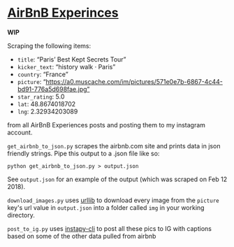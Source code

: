 [AirBnB Experinces](https://www.airbnb.com/s/experiences?refinement_paths%5B%5D=%2Fexperiences)
===

**WIP**

Scraping the following items:

 - `title`: “Paris’ Best Kept Secrets Tour”
 - `kicker_text`: “history walk · Paris”
 - `country`: “France”
 - `picture`: “https://a0.muscache.com/im/pictures/571e0e7b-6867-4c44-bd91-776a5d698fae.jpg”
 - `star_rating`: 5.0
 - `lat`: 48.8674018702
 - `lng`: 2.32934203089

from all AirBnB Experiences posts and posting them to my instagram account. 

`get_airbnb_to_json.py` scrapes the airbnb.com site and prints data in json friendly strings. Pipe this output to a .json file like so:

`python get_airbnb_to_json.py > output.json`

See `output.json` for an example of the output (which was scraped on Feb 12 2018).

`download_images.py` uses [urllib](https://docs.python.org/2/library/urllib.html) to download every image from the `picture` key's url value in `output.json` into a folder called `img` in your working directory.

`post_to_ig.py` uses [instapy-cli](https://github.com/b3nab/instapy-cli) to post all these pics to IG with captions based on some of the other data pulled from airbnb